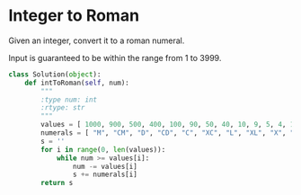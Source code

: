 # Integer to Roman

Given an integer, convert it to a roman numeral.

Input is guaranteed to be within the range from 1 to 3999.

```python
class Solution(object):
    def intToRoman(self, num):
        """
        :type num: int
        :rtype: str
        """
        values = [ 1000, 900, 500, 400, 100, 90, 50, 40, 10, 9, 5, 4, 1 ]
        numerals = [ "M", "CM", "D", "CD", "C", "XC", "L", "XL", "X", "IX", "V", "IV", "I" ]
        s = ''
        for i in range(0, len(values)):
            while num >= values[i]:
                num -= values[i]
                s += numerals[i]
        return s
```
